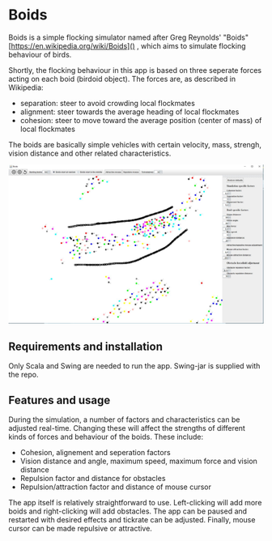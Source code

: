 # Boids

Boids is a simple flocking simulator named after Greg Reynolds' "Boids" [https://en.wikipedia.org/wiki/Boids]() , which aims to simulate flocking behaviour of birds.

Shortly, the flocking behaviour in this app is based on three seperate forces acting on each boid (birdoid object). The forces are, as described in Wikipedia:

* separation: steer to avoid crowding local flockmates
* alignment: steer towards the average heading of local flockmates
* cohesion: steer to move toward the average position (center of mass) of local flockmates

The boids are basically simple vehicles with certain velocity, mass, strengh, vision distance and other related
characteristics.

<img src="git_images\Capture1.JPG">

## Requirements and installation

Only Scala and Swing are needed to run the app. Swing-jar is supplied with the repo.


## Features and usage

During the simulation, a number of factors and characteristics can be adjusted real-time. Changing these will affect the strengths of different kinds of forces and behaviour of the boids. These include:

* Cohesion, alignement and seperation factors
* Vision distance and angle, maximum speed, maximum force and vision distance
* Repulsion factor and distance for obstacles
* Repulsion/attraction factor and distance of mouse cursor

The app itself is relatively straightforward to use. Left-clicking will add more boids and right-clicking will add obstacles. The app can be paused and restarted with desired effects and tickrate can be adjusted. Finally, mouse cursor can be
made repulsive or attractive.